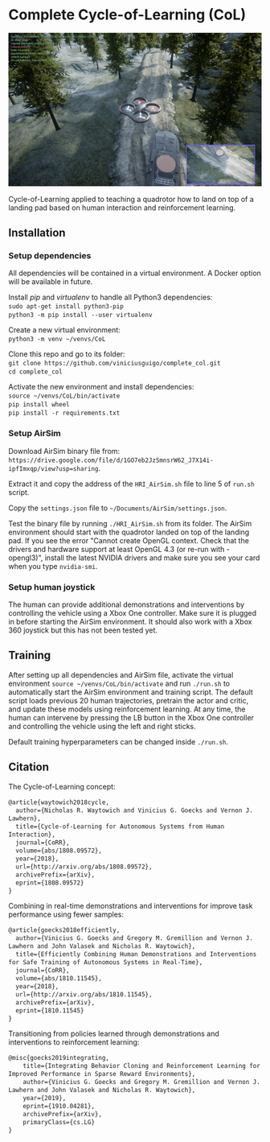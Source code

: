 # Complete Cycle-of-Learning (CoL)

<center><img src="docs/Screenshot.png" alt="CoL AirSim screenshot." width="640"/></center>

Cycle-of-Learning applied to teaching a quadrotor how to land on top of a landing pad based on human interaction and reinforcement learning.

## Installation

### Setup dependencies

All dependencies will be contained in a virtual environment. A Docker option will be available in future.

Install _pip_ and _virtualenv_ to handle all Python3 dependencies:  
```sudo apt-get install python3-pip```  
```python3 -m pip install --user virtualenv```  

Create a new virtual environment:  
```python3 -m venv ~/venvs/CoL```

Clone this repo and go to its folder:  
```git clone https://github.com/viniciusguigo/complete_col.git```  
```cd complete_col```  

Activate the new environment and install dependencies:  
```source ~/venvs/CoL/bin/activate```  
```pip install wheel```  
```pip install -r requirements.txt```

### Setup AirSim

Download AirSim binary file from: ```https://drive.google.com/file/d/1GO7eb2JzSmnsrW62_J7X14i-ipfImxqp/view?usp=sharing```.  

Extract it and copy the address of the ```HRI_AirSim.sh``` file to line 5 of ```run.sh``` script.  

Copy the ```settings.json``` file to ```~/Documents/AirSim/settings.json```.   

Test the binary file by running ```./HRI_AirSim.sh``` from its folder. The AirSim environment should start with the quadrotor landed on top of the landing pad. If you see the error "Cannot create OpenGL context. Check that the drivers and hardware support at least OpenGL 4.3 (or re-run with -opengl3)", install the latest NVIDIA drivers and make sure you see your card when you type ```nvidia-smi```.

### Setup human joystick

The human can provide additional demonstrations and interventions by controlling the vehicle using a Xbox One controller. Make sure it is plugged in before starting the AirSim environment. It should also work with a Xbox 360 joystick but this has not been tested yet.

## Training

After setting up all dependencies and AirSim file, activate the virtual environment ```source ~/venvs/CoL/bin/activate``` and run ```./run.sh``` to automatically start the AirSim environment and training script. The default script loads previous 20 human trajectories, pretrain the actor and critic, and update these models using reinforcement learning. At any time, the human can intervene by pressing the LB button in the Xbox One controller and controlling the vehicle using the left and right sticks.  

Default training hyperparameters can be changed inside ```./run.sh```.

## Citation

The Cycle-of-Learning concept:  
```
@article{waytowich2018cycle,
  author={Nicholas R. Waytowich and Vinicius G. Goecks and Vernon J. Lawhern},
  title={Cycle-of-Learning for Autonomous Systems from Human Interaction},
  journal={CoRR},
  volume={abs/1808.09572},
  year={2018},
  url={http://arxiv.org/abs/1808.09572},
  archivePrefix={arXiv},
  eprint={1808.09572}
}
```

Combining in real-time demonstrations and interventions for improve task performance using fewer samples:  
```
@article{goecks2018efficiently,
  author={Vinicius G. Goecks and Gregory M. Gremillion and Vernon J. Lawhern and John Valasek and Nicholas R. Waytowich},
  title={Efficiently Combining Human Demonstrations and Interventions for Safe Training of Autonomous Systems in Real-Time},
  journal={CoRR},
  volume={abs/1810.11545},
  year={2018},
  url={http://arxiv.org/abs/1810.11545},
  archivePrefix={arXiv},
  eprint={1810.11545}
}
```

Transitioning from policies learned through demonstrations and interventions to reinforcement learning:  
```
@misc{goecks2019integrating,
    title={Integrating Behavior Cloning and Reinforcement Learning for Improved Performance in Sparse Reward Environments},
    author={Vinicius G. Goecks and Gregory M. Gremillion and Vernon J. Lawhern and John Valasek and Nicholas R. Waytowich},
    year={2019},
    eprint={1910.04281},
    archivePrefix={arXiv},
    primaryClass={cs.LG}
}
```
